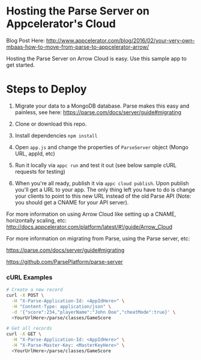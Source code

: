 # Hosting the Parse Server on Appcelerator's Cloud

Blog Post Here:  http://www.appcelerator.com/blog/2016/02/your-very-own-mbaas-how-to-move-from-parse-to-appcelerator-arrow/

Hosting the Parse Server on Arrow Cloud is easy.  Use this sample app to get started.

# Steps to Deploy

1.  Migrate your data to a MongoDB database.  Parse makes this easy and painless, see here: https://parse.com/docs/server/guide#migrating

2.  Clone or download this repo.

3.  Install dependencies `npm install`

4.  Open `app.js` and change the properties of `ParseServer` object (Mongo URL, appId, etc)

5.  Run it locally via `appc run` and test it out (see below sample cURL requests for testing)

6.  When you're all ready, publish it via `appc cloud publish`.  Upon publish you'll get a URL to your app.  The only thing left you have to do is change your clients to point to this new URL instead of the old Parse API (Note: you should get a CNAME for your API server).

For more information on using Arrow Cloud like setting up a CNAME, horizontally scaling, etc:  http://docs.appcelerator.com/platform/latest/#!/guide/Arrow_Cloud

For more information on migrating from Parse, using the Parse server, etc:  

https://parse.com/docs/server/guide#migrating

https://github.com/ParsePlatform/parse-server

### cURL Examples

```bash
# Create a new record
curl -X POST \
  -H "X-Parse-Application-Id: <AppIdHere>" \
  -H "Content-Type: application/json" \
  -d '{"score":234,"playerName":"John Doe","cheatMode":true}' \
  <YourUrlHere>/parse/classes/GameScore

# Get all records
curl -X GET \
  -H "X-Parse-Application-Id: <AppIdHere>" \
  -H "X-Parse-Master-Key: <MasterKeyHere>" \
  <YourUrlHere>/parse/classes/GameScore
```
